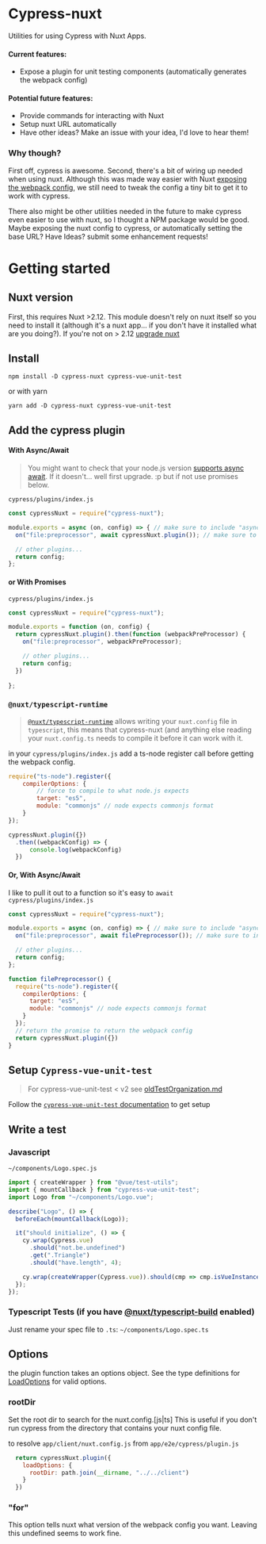 # Cypress-nuxt
Utilities for using Cypress with Nuxt Apps.

#### Current features:
- Expose a plugin for unit testing components (automatically generates the webpack config)

#### Potential future features:
- Provide commands for interacting with Nuxt
- Setup nuxt URL automatically
- Have other ideas? Make an issue with your idea, I'd love to hear them!

### Why though?
First off, cypress is awesome. Second, there's a bit of wiring up needed when using nuxt. Although this was made way easier with Nuxt [exposing the webpack config](https://github.com/nuxt/nuxt.js/pull/7029), we still need to tweak the config a tiny bit to get it to work with cypress. 

There also might be other utilities needed in the future to make cypress even easier to use with nuxt, so I thought a NPM package would be good. Maybe exposing the nuxt config to cypress, or automatically setting the base URL? Have Ideas? submit some enhancement requests!

# Getting started

## Nuxt version
First, this requires Nuxt >2.12. This module doesn't rely on nuxt itself so you need to install it (although it's a nuxt app... if you don't have it installed what are you doing?). If you're not on > 2.12 [upgrade nuxt](https://nuxtjs.org/guide/upgrading)

## Install
`npm install -D cypress-nuxt cypress-vue-unit-test`

or with yarn

`yarn add -D cypress-nuxt cypress-vue-unit-test`


## Add the cypress plugin

#### With Async/Await
> You might want to check that your node.js version [supports async await](https://node.green/#ES2017-features-async-functions). If it doesn't... well first upgrade. :p but if not use promises below.

`cypress/plugins/index.js`
```javascript
const cypressNuxt = require("cypress-nuxt");

module.exports = async (on, config) => { // make sure to include "async"!
  on("file:preprocessor", await cypressNuxt.plugin()); // make sure to include "await"!

  // other plugins...
  return config;
};
```

#### or With Promises

`cypress/plugins/index.js`
```javascript
const cypressNuxt = require("cypress-nuxt");

module.exports = function (on, config) {
  return cypressNuxt.plugin().then(function (webpackPreProcessor) {
    on("file:preprocessor", webpackPreProcessor);

    // other plugins...
    return config;
  })
  
};
```


### `@nuxt/typescript-runtime`
> [`@nuxt/typescript-runtime`](https://typescript.nuxtjs.org/guide/runtime.html#usage) allows writing your `nuxt.config` file in `typescript`, this means that cypress-nuxt (and anything else reading your `nuxt.config.ts` needs to compile it before it can work with it.

in your `cypress/plugins/index.js` add a ts-node register call before getting the webpack config.

```javascript
require("ts-node").register({
    compilerOptions: {
        // force to compile to what node.js expects
        target: "es5",
        module: "commonjs" // node expects commonjs format
    }
});

cypressNuxt.plugin({})
  .then((webpackConfig) => {
      console.log(webpackConfig)
  })

```

#### Or, With Async/Await
I like to pull it out to a function so it's easy to `await`
`cypress/plugins/index.js`
```javascript
const cypressNuxt = require("cypress-nuxt");

module.exports = async (on, config) => { // make sure to include "async"!
  on("file:preprocessor", await filePreprocessor()); // make sure to include "await"!

  // other plugins...
  return config;
};

function filePreprocessor() {
  require("ts-node").register({
    compilerOptions: {
      target: "es5",
      module: "commonjs" // node expects commonjs format
    }
  });
  // return the promise to return the webpack config
  return cypressNuxt.plugin({})
}
```

## Setup `Cypress-vue-unit-test`
 > For cypress-vue-unit-test < v2 see [oldTestOrganization.md](./oldTestOrganization.md)
 
Follow the [`cypress-vue-unit-test` documentation](https://github.com/bahmutov/cypress-vue-unit-test) to get setup

## Write a test
### Javascript

`~/components/Logo.spec.js`
```javascript
import { createWrapper } from "@vue/test-utils";
import { mountCallback } from "cypress-vue-unit-test";
import Logo from "~/components/Logo.vue";

describe("Logo", () => {
  beforeEach(mountCallback(Logo));

  it("should initialize", () => {
    cy.wrap(Cypress.vue)
      .should("not.be.undefined")
      .get(".Triangle")
      .should("have.length", 4);

    cy.wrap(createWrapper(Cypress.vue)).should(cmp => cmp.isVueInstance());
  });
});

```

### Typescript Tests (if you have [@nuxt/typescript-build](https://typescript.nuxtjs.org/guide/setup.html) enabled)
Just rename your spec file to `.ts`: `~/components/Logo.spec.ts`



## Options
the plugin function takes an options object. See the type definitions for [LoadOptions](index.d.ts#L3) for valid options. 

### rootDir
Set the root dir to search for the nuxt.config.[js|ts] This is useful if you don't run cypress from the directory that contains your nuxt config file.

to resolve `app/client/nuxt.config.js` from `app/e2e/cypress/plugin.js`
```js
  return cypressNuxt.plugin({
    loadOptions: {
      rootDir: path.join(__dirname, "../../client")
    }
  })
```

### "for"
This option tells nuxt what version of the webpack config you want. Leaving this undefined seems to work fine.


